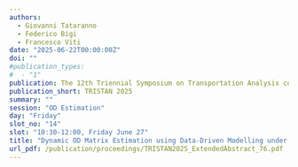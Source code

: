 ```yaml
---
authors:
  - Giovanni Tataranno
  - Federico Bigi
  - Francesco Viti
date: "2025-06-22T00:00:00Z"
doi: ""
#publication_types:
#  - "1"
publication: The 12th Triennial Symposium on Transportation Analysis conference
publication_short: TRISTAN 2025
summary: ""
session: "OD Estimation"
day: "Friday"
slot_no: "14"
slot: "10:30-12:00, Friday June 27"
title: "Dynamic OD Matrix Estimation using Data-Driven Modelling under Data-Scarcity: an application of Sparse Variational Gaussian Process"
url_pdf: /publication/proceedings/TRISTAN2025_ExtendedAbstract_76.pdf
---
```


